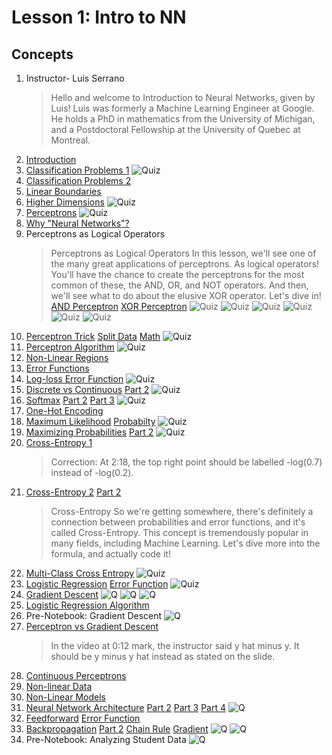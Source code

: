 # Lesson 1: Intro to NN

## Concepts
1. Instructor- Luis Serrano
	> Hello and welcome to Introduction to Neural Networks, given by Luis!
	> Luis was formerly a Machine Learning Engineer at Google. He holds a PhD in mathematics from the University of Michigan, and a Postdoctoral Fellowship at the University of Quebec at Montreal.
1. [Introduction](https://www.youtube.com/watch?v=tn-CrUTkCUc&feature=emb_logo)
1. [Classification Problems 1](https://www.youtube.com/watch?v=Dh625piH7Z0&feature=emb_logo)
![Quiz](quiz1.JPG)
1. [Classification Problems 2](https://www.youtube.com/watch?v=46PywnGa_cQ&feature=emb_logo)
1. [Linear Boundaries](https://www.youtube.com/watch?v=X-uMlsBi07k&feature=emb_logo)
1. [Higher Dimensions](https://www.youtube.com/watch?v=eBHunImDmWw&feature=emb_logo)
![Quiz](quiz2.JPG)
1. [Perceptrons](https://www.youtube.com/watch?v=hImSxZyRiOw&feature=emb_logo)
![Quiz](quiz3.JPG)
1. [Why "Neural Networks"?](https://www.youtube.com/watch?v=zAkzOZntK6Y&feature=emb_logo)
1. Perceptrons as Logical Operators
	> Perceptrons as Logical Operators
	> In this lesson, we'll see one of the many great applications of perceptrons. As logical operators! You'll have the chance to create the perceptrons for the most common of these, the AND, OR, and NOT operators. And then, we'll see what to do about the elusive XOR operator. Let's dive in!
	[AND Perceptron](https://www.youtube.com/watch?v=Y-ImuxNpS40&feature=emb_logo)
	[XOR Perceptron](https://www.youtube.com/watch?v=-z9K49fdE3g&feature=emb_logo)
	![Quiz](quiz4.JPG)
	![Quiz](quiz5.JPG)
	![Quiz](quiz6.JPG)
	![Quiz](quiz7.JPG)
	![Quiz](quiz8.JPG)
	![Quiz](quiz9.JPG)
1. [Perceptron Trick](https://www.youtube.com/watch?v=-zhTROHtscQ&feature=emb_logo)
[Split Data](https://www.youtube.com/watch?v=fATmrG2hQzI&feature=emb_logo)
[Math](https://www.youtube.com/watch?v=lif_qPmXvWA&feature=emb_logo)
![Quiz](quiz10.JPG)
1. [Perceptron Algorithm](https://www.youtube.com/watch?v=p8Q3yu9YqYk&feature=emb_logo)
![Quiz](quiz11.JPG)
1. [Non-Linear Regions](https://www.youtube.com/watch?v=B8UrWnHh1Wc&feature=emb_logo)
1. [Error Functions](https://www.youtube.com/watch?v=YfUUunxWIJw&feature=emb_logo)
1. [Log-loss Error Function](https://www.youtube.com/watch?v=jfKShxGAbok&feature=emb_logo)
![Quiz](quiz12.JPG)
1. [Discrete vs Continuous](https://www.youtube.com/watch?v=rdP-RPDFkl0&feature=emb_logo)
[Part 2](https://www.youtube.com/watch?v=Rm2KxFaPiJg&feature=emb_logo)
![Quiz](quiz13.JPG)
1. [Softmax](https://www.youtube.com/watch?v=NNoezNnAMTY&feature=emb_logo)
[Part 2](https://www.youtube.com/watch?v=RC_A9Tu99y4&feature=emb_logo)
[Part 3](https://www.youtube.com/watch?v=n8S-v_LCTms&feature=emb_logo)
![Quiz](quiz14.JPG)
1. [One-Hot Encoding](https://www.youtube.com/watch?v=AePvjhyvsBo&feature=emb_logo)
1. [Maximum Likelihood](https://www.youtube.com/watch?v=1yJx-QtlvNI&feature=emb_logo)
[Probabilty](https://www.youtube.com/watch?v=6nUUeQ9AeUA&feature=emb_logo)
![Quiz](quiz15.JPG)
1. [Maximizing Probabilities](https://www.youtube.com/watch?v=-xxrisIvD0E&feature=emb_logo)
[Part 2](https://www.youtube.com/watch?time_continue=1&v=njq6bYrPqSU&feature=emb_logo)
![Quiz](quiz16.JPG)
1. [Cross-Entropy 1](https://www.youtube.com/watch?v=iREoPUrpXvE&feature=emb_logo)
	> Correction: At 2:18, the top right point should be labelled -log(0.7) instead of -log(0.2).
1. [Cross-Entropy 2](https://www.youtube.com/watch?time_continue=2&v=qvr_ego_d6w&feature=emb_logo)
[Part 2](https://www.youtube.com/watch?time_continue=1&v=1BnhC6e0TFw&feature=emb_logo)
	> Cross-Entropy
	> So we're getting somewhere, there's definitely a connection between probabilities and error functions, and it's called Cross-Entropy. This concept is tremendously popular in many fields, including Machine Learning. Let's dive more into the formula, and actually code it!
1. [Multi-Class Cross Entropy](https://www.youtube.com/watch?v=keDswcqkees&feature=emb_logo)
![Quiz](quiz17.JPG)
1. [Logistic Regression](https://www.youtube.com/watch?v=V5kkHldUlVU&feature=emb_logo)
[Error Function](https://www.youtube.com/watch?v=KayqiYijlzc&feature=emb_logo)
![Quiz](quiz18.JPG)
1. [Gradient Descent](https://www.youtube.com/watch?v=rhVIF-nigrY&feature=emb_logo)
![Q](q1.JPG)
![Q](q2.JPG)
![Q](q3.JPG)
1. [Logistic Regression Algorithm](https://www.youtube.com/watch?v=snxmBgi_GeU&feature=emb_logo)
1. Pre-Notebook: Gradient Descent
![Q](q4.JPG)
1. [Perceptron vs Gradient Descent](https://www.youtube.com/watch?v=uL5LuRPivTA&feature=emb_logo)
	> In the video at 0:12 mark, the instructor said y hat minus y. It should be y minus y hat instead as stated on the slide.
1. [Continuous Perceptrons](https://www.youtube.com/watch?v=07-JJ-aGEfM&feature=emb_logo)
1. [Non-linear Data](https://www.youtube.com/watch?v=F7ZiE8PQiSc&feature=emb_logo)
1. [Non-Linear Models](https://www.youtube.com/watch?v=HWuBKCZsCo8&feature=emb_logo)
1. [Neural Network Architecture](https://www.youtube.com/watch?v=Boy3zHVrWB4&feature=emb_logo)
[Part 2](https://www.youtube.com/watch?v=FWN3Sw5fFoM&feature=emb_logo)
[Part 3](https://www.youtube.com/watch?time_continue=1&v=pg99FkXYK0M&feature=emb_logo)
[Part 4](https://www.youtube.com/watch?time_continue=1&v=uNTtvxwfox0&feature=emb_logo)
![Q](q5.JPG)
1. [Feedforward](https://www.youtube.com/watch?v=hVCuvMGOfyY&feature=emb_logo)
[Error Function](https://www.youtube.com/watch?v=SC1wEW7TtKs&feature=emb_logo)
1. [Backpropagation](https://www.youtube.com/watch?v=1SmY3TZTyUk&feature=emb_logo)
[Part 2](https://www.youtube.com/watch?v=tVuZDbUrzzI&feature=emb_logo)
[Chain Rule](https://www.youtube.com/watch?v=YAhIBOnbt54&feature=emb_logo)
[Gradient](https://www.youtube.com/watch?v=7lidiTGIlN4&feature=emb_logo)
![Q](q6.JPG)
![Q](q7.JPG)
1. Pre-Notebook: Analyzing Student Data
![Q](q8.JPG)